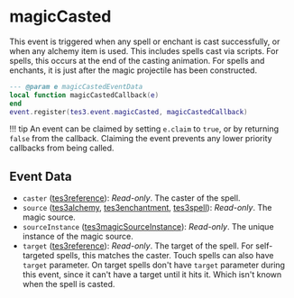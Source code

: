 # magicCasted

This event is triggered when any spell or enchant is cast successfully, or when any alchemy item is used. This includes spells cast via scripts. For spells, this occurs at the end of the casting animation. For spells and enchants, it is just after the magic projectile has been constructed.

```lua
--- @param e magicCastedEventData
local function magicCastedCallback(e)
end
event.register(tes3.event.magicCasted, magicCastedCallback)
```

!!! tip
	An event can be claimed by setting `e.claim` to `true`, or by returning `false` from the callback. Claiming the event prevents any lower priority callbacks from being called.

## Event Data

* `caster` ([tes3reference](../../types/tes3reference)): *Read-only*. The caster of the spell.
* `source` ([tes3alchemy](../../types/tes3alchemy), [tes3enchantment](../../types/tes3enchantment), [tes3spell](../../types/tes3spell)): *Read-only*. The magic source.
* `sourceInstance` ([tes3magicSourceInstance](../../types/tes3magicSourceInstance)): *Read-only*. The unique instance of the magic source.
* `target` ([tes3reference](../../types/tes3reference)): *Read-only*. The target of the spell. For self-targeted spells, this matches the caster. Touch spells can also have `target` parameter. On target spells don't have `target` parameter during this event, since it can't have a target until it hits it. Which isn't known when the spell is casted.

